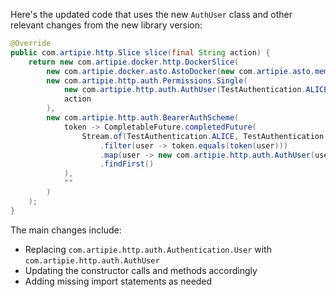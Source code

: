 Here's the updated code that uses the new `AuthUser` class and other relevant changes from the new library version:

```java
@Override
public com.artipie.http.Slice slice(final String action) {
    return new com.artipie.docker.http.DockerSlice(
        new com.artipie.docker.asto.AstoDocker(new com.artipie.asto.memory.InMemoryStorage()),
        new com.artipie.http.auth.Permissions.Single(
            new com.artipie.http.auth.AuthUser(TestAuthentication.ALICE.name(), ""),
            action
        ),
        new com.artipie.http.auth.BearerAuthScheme(
            token -> CompletableFuture.completedFuture(
                Stream.of(TestAuthentication.ALICE, TestAuthentication.BOB)
                    .filter(user -> token.equals(token(user)))
                    .map(user -> new com.artipie.http.auth.AuthUser(user.name(), ""))
                    .findFirst()
            ),
            ""
        )
    );
}
```

The main changes include:

- Replacing `com.artipie.http.auth.Authentication.User` with `com.artipie.http.auth.AuthUser`
- Updating the constructor calls and methods accordingly
- Adding missing import statements as needed